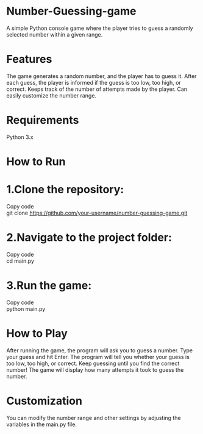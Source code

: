 # Number-Guessing-game
A simple Python console game where the player tries to guess a randomly selected number within a given range.
# Features
The game generates a random number, and the player has to guess it.
After each guess, the player is informed if the guess is too low, too high, or correct.
Keeps track of the number of attempts made by the player.
Can easily customize the number range.
# Requirements
Python 3.x
# How to Run
# 1.Clone the repository:
Copy code
<br>
git clone https://github.com/your-username/number-guessing-game.git

# 2.Navigate to the project folder:
Copy code
<br>
cd main.py

# 3.Run the game:
Copy code
<br>
python main.py

# How to Play
After running the game, the program will ask you to guess a number.
Type your guess and hit Enter.
The program will tell you whether your guess is too low, too high, or correct.
Keep guessing until you find the correct number!
The game will display how many attempts it took to guess the number.
# Customization
You can modify the number range and other settings by adjusting the variables in the main.py file.
